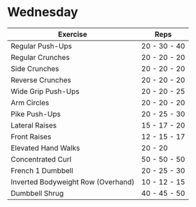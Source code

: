# Wednesday

| Exercise            					| Reps          |
|---------------------------------------------------------------|-------------------|
| Regular Push-Ups    				| 20 - 30 - 40 |
| Regular Crunches  			        	| 20 - 20 - 20 |
| Side Crunches       				   	| 20 - 20 - 20 |
| Reverse Crunches 					| 20 - 20 - 20 |
| Wide Grip Push-Ups 				| 20 - 20 - 25 |
| Arm Circles	 					| 20 - 20 - 20 |
| Pike Push-Ups 					| 20 - 25 - 30 |
| Lateral Raises 					| 15 - 17 - 20 |
| Front Raises 						| 12 - 15 - 17 |
| Elevated Hand Walks 				| 20 - 20        |
| Concentrated Curl 					| 50 - 50 - 50 |
| French 1 Dumbbell	 				| 20 - 25 - 30 |
| Inverted Bodyweight Row (Overhand)	| 10 - 12 - 15 |
| Dumbbell Shrug					| 40 - 45 - 50 |